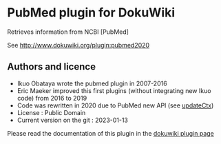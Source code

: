 # PubMed plugin for DokuWiki

Retrieves information from NCBI [PubMed]

See http://www.dokuwiki.org/plugin:pubmed2020

## Authors and licence

- Ikuo Obataya wrote the pubmed plugin in 2007-2016
- Eric Maeker improved this first plugins (without integrating new Ikuo code) from 2016 to 2019
- Code was rewritten in 2020 due to PubMed new API (see [updateCtx])
- License : Public Domain
- Current version on the git : 2023-01-13

Please read the documentation of this plugin in the [dokuwiki plugin page]

[dokuwiki plugin page]: https://www.dokuwiki.org/plugin:pubmed2020
[updateCtx]: https://api.ncbi.nlm.nih.gov/lit/ctxp 